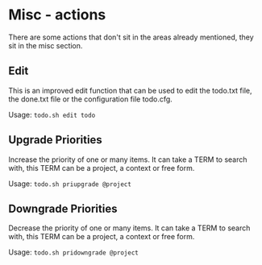 # Misc - actions

There are some actions that don't sit in the areas already mentioned, they sit in the misc section.

## Edit

This is an improved edit function that can be used to edit the todo.txt file, the done.txt file or the configuration file todo.cfg.

Usage: ```todo.sh edit todo```

## Upgrade Priorities

Increase the priority of one or many items. It can take a TERM to search with, this TERM can be a project, a context or free form.

Usage: ```todo.sh priupgrade @project```

## Downgrade Priorities

Decrease the priority of one or many items. It can take a TERM to search with, this TERM can be a project, a context or free form.

Usage: ```todo.sh pridowngrade @project```
